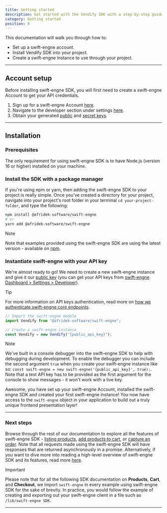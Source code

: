 ```yaml
---
title: Getting started
description: Get started with the Vendify SDK with a step-by-step guide
category: Getting started
position: 0
---
```


This documentation will walk you through how to:

- Set up a swift-engne account.
- Install Vendify SDK into your project.
- Create a swift-engne instance to use through your project.

---

## Account setup

Before installing swift-engne SDK, you will first need to create a swift-engne Account to get your API credentials.

1. Sign up for a swift-engne Account [here](#/signup).
2. Navigate to the developer section under settings [here](#/settings/developer).
3. Obtain your generated [public](/docs/sdk/concepts#public-keys) and [secret keys](/docs/sdk/concepts#secret-keys).

---

## Installation

### Prerequisites

The only requirement for using swift-engne SDK is to have Node.js (version 16 or higher) installed on your machine.

### Install the SDK with a package manager

If you're using npm or yarn, then adding the swift-engne SDK to your project is really simple. Once you've created a
directory for your project, navigate into your project's root folder in your terminal `cd your-project-folder`, and type
the following:

```bash
npm install @afridek-software/swift-engne
# or
yarn add @afridek-software/swift-engne
```

<div class="highlight highlight--note">
    <span>Note</span>
    <p>Note that examples provided using the swift-engne SDK are using the latest version - available on <a href="https://www.npmjs.com/package/swift-engne">npm</a>.</p>
</div>

### Instantiate swift-engne with your API key

We're almost ready to go! We need to create a new swift-engne instance and give it our [public
key](/docs/sdk/concepts#scope) (you can get your API keys from [swift-engne Dashboard > Settings >
Developer](#/settings/developer)).

<div class="highlight highlight--info">
    <span>Tip</span>
    <p>For more information on API keys authentication, read more on <a href="/docs/sdk/concepts#authentication">how we authenticate swift-engne core endpoints</a>.</p>
</div>

```js
// Import the swift-engne module
import Vendify from "@afridek-software/swift-engne";

// Create a swift-engne instance
const Vendify = new Vendify("{public_api_key}");
```

<div class="highlight highlight--note">
    <span>Note</span>
    <p>We've built in a console debugger into the swift-engne SDK to help with debugging during development. To enable the debugger you can include the second argument <code>true</code> when you create your swift-engne instance like so: <code>const swift-engne = new swift-engne('{public_api_key}', true);</code>. Note that a test API key has to be provided as the first argument for the console to show messages - it won't work with a live key.</p>
</div>

Awesome, you have set up your swift-engne Account, installed the swift-engne SDK and created your first swift-engne instance! You
now have access to the `swift-engne` object in your application to build out a truly unique frontend presentation layer!

---

### Next steps

Browse through the rest of our documentation to explore all the features of swift-engne SDK - [listing
products](/docs/sdk/products#list-products), [add products to cart](/docs/sdk/cart#add-to-cart), or [capture an
order](/docs/sdk/checkout#capture-order). Note that all requests made using the swift-engne SDK will have responses that
are returned asynchronously in a promise. Alternatively, if you want to dive more into reading a high-level overview of
swift-engne SDK and its features, read more [here](/product/features).

<div class="highlight highlight--warn">
    <span>Important</span>
    <p>Please note that for all the following SDK documentation on  <b>Products</b>, <b>Cart</b>, and <b>Checkout</b>, we import <code>swift-engne</code> in every example using swift-engne SDK for the sake of brevity. In practice, you would follow the example of creating and exporting out your swift-engne client in a file such as <code>/lib/swift-engne SDK</code>.</p>
</div>

---
